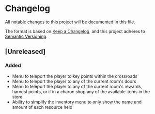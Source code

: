 # Changelog

All notable changes to this project will be documented in this file.

The format is based on [Keep a Changelog](https://keepachangelog.com/en/1.1.0/),
and this project adheres to [Semantic Versioning](https://semver.org/spec/v2.0.0.html).

## [Unreleased]

### Added

- Menu to teleport the player to key points within the crossroads
- Menu to teleport the player to any of the current room's doors 
- Menu to teleport the player to any of the current room's rewards, harvest points, or if in a charon shop any of the available items in the store
- Ability to simplify the inventory menu to only show the name and amount of each resource held
